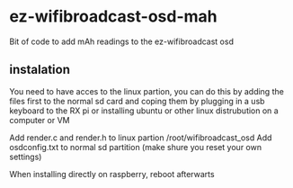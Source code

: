 # ez-wifibroadcast-osd-mah
Bit of code to add mAh readings to the ez-wifibroadcast osd


## instalation

You need to have acces to the linux partion, you can do this by adding the files first to the normal sd card and coping them by plugging in a usb keyboard to the RX pi
or installing ubuntu or other linux distrubution on a computer or VM

Add render.c and render.h to linux partion /root/wifibroadcast_osd
Add osdconfig.txt to normal sd partition (make shure you reset your own settings)

When installing directly on raspberry, reboot afterwarts 
